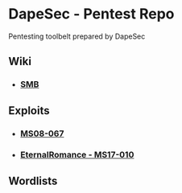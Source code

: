 # DapeSec - Pentest Repo

Pentesting toolbelt prepared by DapeSec

## Wiki

* ### [SMB](https://github.com/DapeSec/Pentest/wiki/SMB)

## Exploits

* ### [MS08-067](https://github.com/DapeSec/Pentest/tree/main/Exploits/ms08_067)
* ### [EternalRomance - MS17-010]()

## Wordlists
